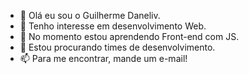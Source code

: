 - 👋 Olá eu sou o Guilherme Daneliv.
- 👀 Tenho interesse em desenvolvimento Web.
- 🌱 No momento estou aprendendo Front-end com JS.
- 💞️ Estou procurando times de desenvolvimento.
- 📫 Para me encontrar, mande um e-mail!

<!---
Guilherme-Daneliv23/Guilherme-Daneliv23 is a ✨ special ✨ repository because its `README.md` (this file) appears on your GitHub profile.
You can click the Preview link to take a look at your changes.
--->
